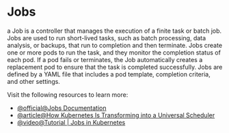 # Jobs

a Job is a controller that manages the execution of a finite task or batch job. Jobs are used to run short-lived tasks, such as batch processing, data analysis, or backups, that run to completion and then terminate. Jobs create one or more pods to run the task, and they monitor the completion status of each pod. If a pod fails or terminates, the Job automatically creates a replacement pod to ensure that the task is completed successfully. Jobs are defined by a YAML file that includes a pod template, completion criteria, and other settings.

Visit the following resources to learn more:

- [@official@Jobs Documentation](https://kubernetes.io/docs/concepts/workloads/controllers/job/)
- [@article@How Kubernetes Is Transforming into a Universal Scheduler](https://thenewstack.io/how-kubernetes-is-transforming-into-a-universal-scheduler/)
- [@video@Tutorial | Jobs in Kubernetes](https://www.youtube.com/watch?v=j1EnBbxSz64)